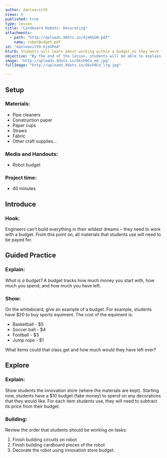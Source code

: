 ```yaml
---
author: danleavitt0
views: 0
published: true
type: lesson
title: "Cardboard Robots: Decorating"
attachments: 
  - path: "http://uploads.9dots.io/OjeKGGN.pdf"
    name: robotBudget.pdf
id: "danleavitt0-OjeGPm4"
blurb: Students will learn about working within a budget as they work toward completing their robot.
objective: "By the end of the lesson, students will be able to explain the importance of a budget."
image: "http://uploads.9dots.io/Oksh0Co_md.jpg"
fullImage: "http://uploads.9dots.io/Oksh0Co_lrg.jpg"

---
```


## Setup

### Materials:

- Pipe cleaners
- Construction paper
- Paper cups
- Straws
- Fabric
- Other craft supplies...

### Media and Handouts:

- Robot budget

### Project time:

- 40 minutes

## Introduce

### Hook:
Engineers can’t build everything in their wildest dreams – they need to work with a budget. From this point on, all materials that students use will need to be payed for.

## Guided Practice

### Explain:
_What is a budget?_
A budget tracks how much money you start with, how much you spend, and how much you have left.

### Show:
On the whiteboard, give an example of a budget. For example, students have $20 to buy sports equiment. The cost of the equiment is:

- Basketball - $5
- Soccer ball - $4
- Football - $3
- Jump rope - $1

What items could that class get and how much would they have left over?

## Explore

### Explain:
Show students the innovation store (where the materials are kept). Starting now, students have a $10 budget (fake money) to spend on any decorations that they would like. For each item students use, they will need to subtract its price from their budget.

### Building:
Review the order that students should be working on tasks:

1. Finish building circuits on robot
2. Finish building cardboard pieces of the robot
3. Decorate the robot using innovation store budget.
